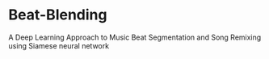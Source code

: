 # Beat-Blending
 A Deep Learning Approach to Music Beat Segmentation and Song Remixing using Siamese neural network
